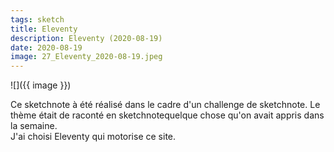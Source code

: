 ```yaml
---
tags: sketch
title: Eleventy
description: Eleventy (2020-08-19)
date: 2020-08-19
image: 27_Eleventy_2020-08-19.jpeg
---
```


![]({{ image }}) 

<p>
    Ce sketchnote à été réalisé dans le cadre d'un challenge de sketchnote. 
    Le thème était de raconté en sketchnotequelque chose qu'on avait appris dans la semaine.<br>
    J'ai choisi Eleventy qui motorise ce site.
</p>
